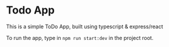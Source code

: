 # Todo App

This is a simple ToDo App, built using typescript & express/react

To run the app, type in `npm run start:dev` in the project root.
